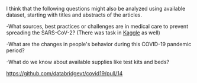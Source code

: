 I think that the following questions might also be analyzed using available dataset, starting with titles and abstracts of the articles.

-What sources, best practices or challenges are in medical care to prevent spreading
the SARS-CoV-2? (There was task in [Kaggle](https://www.kaggle.com/allen-institute-for-ai/CORD-19-research-challenge/tasks?taskId=572) as well)

-What are the changes in people's behavior during this COVID-19 pandemic period?

-What do we know about available supplies like test kits and beds? 

https://github.com/databridgevt/covid19/pull/14
